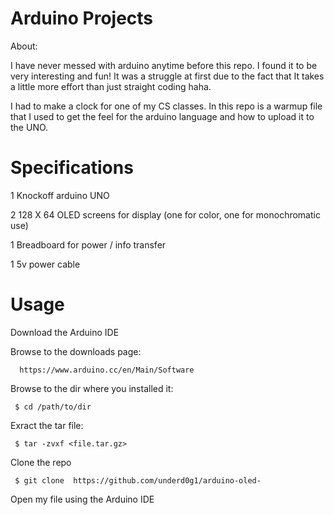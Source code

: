 # Arduino Projects

About:

I have never messed with arduino anytime before this repo. I found it to be very interesting and fun! It was a struggle at first due to the fact that It takes a little more effort than just straight coding haha. 

I had to make a clock for one of my CS classes. In this repo is a warmup file that I used to get the feel for the arduino language and how to upload it to the UNO. 

# Specifications

1 Knockoff arduino UNO 

2 128 X 64 OLED screens for display (one for color, one for monochromatic use)

1 Breadboard for power / info transfer

1 5v power cable 

# Usage

Download the Arduino IDE 

Browse to the downloads page:

      https://www.arduino.cc/en/Main/Software
Browse to the dir where you installed it:
     
     $ cd /path/to/dir
Exract the tar file:
      
     $ tar -zvxf <file.tar.gz>

Clone the repo
 
     $ git clone  https://github.com/underd0g1/arduino-oled-
    
Open my file using the Arduino IDE
